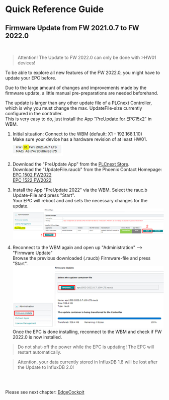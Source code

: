 # Quick Reference Guide<br>

## Firmware Update from FW 2021.0.7 to FW 2022.0
<br>

>Attention! The Update to FW 2022.0 can only be done with >HW01 devices!

To be able to explore all new features of the FW 2022.0, you might have to update your EPC before. <br>

Due to the large amount of changes and improvements made by the firmware update, a little manual pre-preparations are needed beforehand. <br>

The update is larger than any other update file of a PLCnext Controller, which is why you must change the max. UpdateFile-size currently configured in the controller. <br>
This is very easy to do, just install the App ["PreUpdate for EPC15x2"](https://www.plcnextstore.com/eu/app/1564) in WBM.

1. Initial situation: Connect to the WBM (default: X1 - 192.168.1.10) <br>
Make sure your device has a hardware revision of at least HW01. <br>
![HW_RevWBM](../images/Update_Ausgangslage.JPG) <br>

2. Download the "PreUpdate App" from the [PLCnext Store](https://www.plcnextstore.com/eu/app/1564). <br>
   Download the "UpdateFile.raucb" from the Phoenix Contact Homepage: <br> [EPC 1502 FW2022](https://www.phoenixcontact.com/product/1185416) <br>
   [EPC 1522 FW2022](https://www.phoenixcontact.com/product/1185423) <BR>

3. Install the App "PreUpdate 2022" via the WBM. Select the rauc.b Update-File and press "Start". <br>
Your EPC will reboot and and sets the necessary changes for the update. <BR>
![UpdateWBM](../images/Update_WBM.JPG) <br>

4. Reconnect to the WBM again and open up "Administration" --> "Firmware Update" <br>
Browse the previous downloaded (.raucb) Firmware-file and press "Start". <br>
![Update_Firmware](../images/Update_Firmware.jpg) <br>
Once the EPC is done installing, reconnect to the WBM and check if FW 2022.0 is now installed. <br>

> Do not shut-off the power while the EPC is updating! The EPC will restart automatically.

> Attention, your data currently stored in InfluxDB 1.8 will be lost after the Update to InfluxDB 2.0!

   
   <br>
   <br>

Please see next chapter: [EdgeCockpit](1_EdgeCockpit.md) <br>